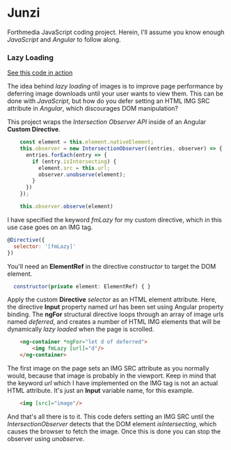 # Junzi

Forthmedia JavaScript coding project. Herein, I'll assume you know enough *JavaScript* and *Angular* to follow along.

### Lazy Loading

[See this code in action](http://www.forth-media.com/junzi)

The idea behind *lazy loading* of images is to improve page performance by deferring image downloads until your user wants to view them. This can be done with *JavaScript*, but how do you defer setting an HTML IMG SRC attribute in *Angular*, which discourages DOM manipulation?

This project wraps the *Intersection Observer API* inside of an Angular **Custom Directive**.

``` javascript
    const element = this.element.nativeElement;
    this.observer = new IntersectionObserver((entries, observer) => {
      entries.forEach(entry => {
        if (entry.isIntersecting) {
          element.src = this.url;
          observer.unobserve(element);  
        }
      })
    });

    this.observer.observe(element)
```

I have specified the keyword *fmLazy* for my custom directive, which in this use case goes on an IMG tag.

``` javascript
@Directive({
  selector: '[fmLazy]'
})
```

You'll need an **ElementRef** in the directive *constructor* to target the DOM element.

``` javascript
  constructor(private element: ElementRef) { }

```

Apply the custom **Directive** *selector* as an HTML element attribute. Here, the directive **Input** property named *url* has been set using Angular property binding. The **ngFor** structural directive loops through an array of image urls named *deferred*, and creates a number of HTML IMG elements that will be dynamically *lazy loaded* when the page is scrolled.

``` html
    <ng-container *ngFor="let d of deferred">
        <img fmLazy [url]="d"/>
    </ng-container>
```

The first image on the page sets an IMG SRC attribute as you normally would, because that image is probably in the viewport. Keep in mind that the keyword *url* which I have implemented on the IMG tag is not an actual HTML attribute. It's just an **Input** variable name, for this example.

``` html
    <img [src]="image"/>
```

And that's all there is to it. This code defers setting an IMG SRC until the *IntersectionObserver* detects that the DOM element *isIntersecting*, which causes the browser to fetch the image. Once this is done you can stop the observer using *unobserve*.